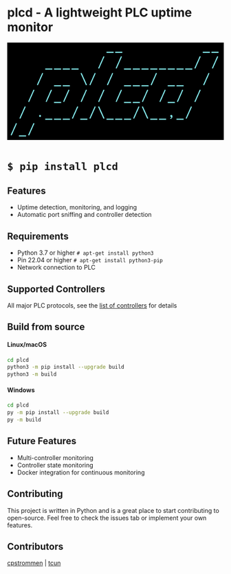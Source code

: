 # plcd - A lightweight PLC uptime monitor

![logo](assets/logo_ascii.png)

# `$ pip install plcd`


## Features
- Uptime detection, monitoring, and logging
- Automatic port sniffing and controller detection

## Requirements
- Python 3.7 or higher `# apt-get install python3`
- Pin 22.04 or higher `# apt-get install python3-pip`
- Network connection to PLC

## Supported Controllers
All major PLC protocols, see the [list of controllers](https://github.com/LibreCS/plcd/blob/main/src/plcd/plc-ports.dat) for details

## Build from source
#### Linux/macOS
```bash
cd plcd
python3 -m pip install --upgrade build
python3 -m build
```

#### Windows
```bash
cd plcd
py -m pip install --upgrade build
py -m build
```

## Future Features
- Multi-controller monitoring
- Controller state monitoring
- Docker integration for continuous monitoring

## Contributing
This project is written in Python and is a great place to start contributing to open-source. Feel free to check the issues tab or implement your own features.

## Contributors
[cpstrommen](https://github.com/cpstrommen) | [tcun](https://github.com/tcun)
